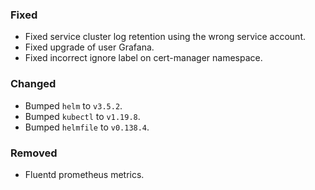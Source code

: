 ### Fixed
- Fixed service cluster log retention using the wrong service account.
- Fixed upgrade of user Grafana.
- Fixed incorrect ignore label on cert-manager namespace.

### Changed
- Bumped `helm` to `v3.5.2`.
- Bumped `kubectl` to `v1.19.8`.
- Bumped `helmfile` to `v0.138.4`.

### Removed
- Fluentd prometheus metrics.
